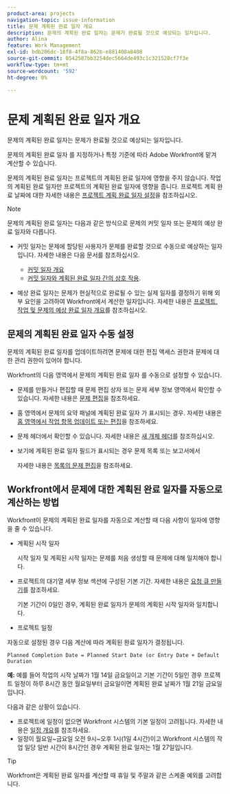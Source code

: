 ```yaml
---
product-area: projects
navigation-topic: issue-information
title: 문제 계획된 완료 일자 개요
description: 문제의 계획된 완료 일자는 문제가 완료될 것으로 예상되는 일자입니다.
author: Alina
feature: Work Management
exl-id: bdb206dc-18f8-4f8a-862b-e881408a8408
source-git-commit: 0542587bb3254dec5664de493c1c321528cf7f3e
workflow-type: tm+mt
source-wordcount: '592'
ht-degree: 0%

---
```


# 문제 계획된 완료 일자 개요

<!--Audited: 08/2025-->

문제의 계획된 완료 일자는 문제가 완료될 것으로 예상되는 일자입니다.

문제의 계획된 완료 일자 를 지정하거나 특정 기준에 따라 Adobe Workfront에 맡겨 계산할 수 있습니다.

문제의 계획된 완료 일자는 프로젝트의 계획된 완료 일자에 영향을 주지 않습니다. 작업의 계획된 완료 일자만 프로젝트의 계획된 완료 일자에 영향을 줍니다. 프로젝트 계획 완료 날짜에 대한 자세한 내용은 [프로젝트 계획 완료 일자 설정](../../../manage-work/projects/planning-a-project/project-planned-completion-date.md)을 참조하십시오.

>[!NOTE]
>
>문제의 계획된 완료 일자는 다음과 같은 방식으로 문제의 커밋 일자 또는 문제의 예상 완료 일자와 다릅니다.
>
>* 커밋 일자는 문제에 할당된 사용자가 문제를 완료할 것으로 수동으로 예상하는 일자입니다. 자세한 내용은 다음 문서를 참조하십시오.
>
>   * [커밋 일자 개요](../../../manage-work/projects/updating-work-in-a-project/overview-of-commit-dates.md)
>   * [커밋 일자와 계획된 완료 일자 간의 상호 작용](../../../manage-work/projects/updating-work-in-a-project/interactions-between-commit-and-planned-completion-dates.md).
>
>* 예상 완료 일자는 문제가 현실적으로 완료될 수 있는 실제 일자를 결정하기 위해 외부 요인을 고려하여 Workfront에서 계산한 일자입니다. 자세한 내용은 [프로젝트, 작업 및 문제의 예상 완료 일자 개요](../../../manage-work/projects/planning-a-project/project-projected-completion-date.md)를 참조하십시오.
>

## 문제의 계획된 완료 일자 수동 설정

문제의 계획된 완료 일자를 업데이트하려면 문제에 대한 편집 액세스 권한과 문제에 대한 관리 권한이 있어야 합니다.

Workfront의 다음 영역에서 문제의 계획된 완료 일자 를 수동으로 설정할 수 있습니다.

* 문제를 만들거나 편집할 때 문제 편집 상자 또는 문제 세부 정보 영역에서 확인할 수 있습니다. 자세한 내용은 [문제 편집](../../../manage-work/issues/manage-issues/edit-issues.md)을 참조하세요.
* 홈 영역에서 문제의 요약 패널에 계획된 완료 일자 가 표시되는 경우. 자세한 내용은 [홈 영역에서 작업 항목 업데이트 또는 편집](../../../workfront-basics/using-home/using-the-home-area/update-and-edit-work-item-home.md)을 참조하세요.
* 문제 헤더에서 확인할 수 있습니다. 자세한 내용은 [새 개체 헤더](../../../workfront-basics/the-new-workfront-experience/new-object-headers.md)를 참조하십시오.
* 보기에 계획된 완료 일자 필드가 표시되는 경우 문제 목록 또는 보고서에서

  자세한 내용은 [목록의 문제 편집](../../../manage-work/issues/manage-issues/edit-issues-in-a-list.md)을 참조하세요.

## Workfront에서 문제에 대한 계획된 완료 일자를 자동으로 계산하는 방법

Workfront이 문제의 계획된 완료 일자를 자동으로 계산할 때 다음 사항이 일자에 영향을 줄 수 있습니다.

* 계획된 시작 일자

  시작 일자 및 계획된 시작 일자는 문제를 처음 생성할 때 문제에 대해 일치해야 합니다.

* 프로젝트의 대기열 세부 정보 섹션에 구성된 기본 기간. 자세한 내용은 [요청 큐 만들기](../../../manage-work/requests/create-and-manage-request-queues/create-request-queue.md)를 참조하세요.

  기본 기간이 0일인 경우, 계획된 완료 일자가 문제의 계획된 시작 일자와 일치합니다.

* 프로젝트 일정

자동으로 설정된 경우 다음 계산에 따라 계획된 완료 일자가 결정됩니다.

```
Planned Completion Date = Planned Start Date (or Entry Date + Default Duration
```

**예:** 예를 들어 작업의 시작 날짜가 1월 14일 금요일이고 기본 기간이 5일인 경우 프로젝트 일정이 하루 8시간 동안 월요일부터 금요일이면 계획된 완료 날짜가 1월 21일 금요일입니다.

다음과 같은 상황이 있습니다.

* 프로젝트에 일정이 없으면 Workfront 시스템의 기본 일정이 고려됩니다. 자세한 내용은 [일정 개요](../../../administration-and-setup/set-up-workfront/configure-timesheets-schedules/schedules-overview.md)를 참조하세요.
* 일정이 월요일~금요일 오전 9시~오후 1시(1일 4시간)이고 Workfront 시스템의 작업 일당 일반 시간이 8시간인 경우 계획된 완료 일자는 1월 27일입니다.

>[!TIP]
>
>Workfront은 계획된 완료 일자를 계산할 때 휴일 및 주말과 같은 스케줄 예외를 고려합니다.


